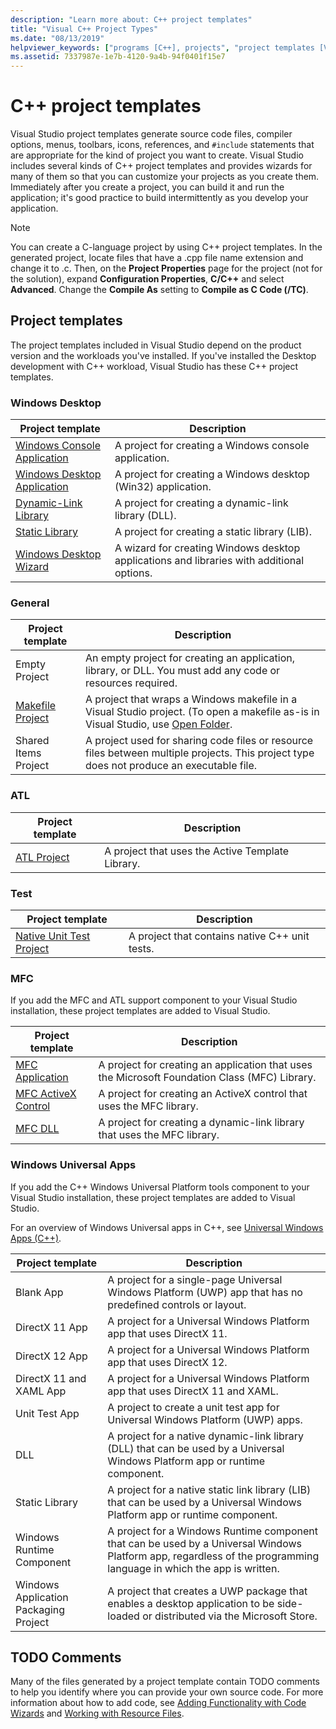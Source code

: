 ```yaml
---
description: "Learn more about: C++ project templates"
title: "Visual C++ Project Types"
ms.date: "08/13/2019"
helpviewer_keywords: ["programs [C++], projects", "project templates [Visual Studio], C++", "TODO comments [C++]", "projects [C++], types", "templates [C++], projects", "applications [C++], projects", "C++ projects, types"]
ms.assetid: 7337987e-1e7b-4120-9a4b-94f0401f15e7
---
```

# C++ project templates

Visual Studio project templates generate source code files, compiler options, menus, toolbars, icons, references, and `#include` statements that are appropriate for the kind of project you want to create. Visual Studio includes several kinds of C++ project templates and provides wizards for many of them so that you can customize your projects as you create them. Immediately after you create a project, you can build it and run the application; it's good practice to build intermittently as you develop your application.

> [!NOTE]
> You can create a C-language project by using C++ project templates. In the generated project, locate files that have a .cpp file name extension and change it to .c. Then, on the **Project Properties** page for the project (not for the solution), expand **Configuration Properties**, **C/C++** and select **Advanced**. Change the **Compile As** setting to **Compile as C Code (/TC)**.

## Project templates

The project templates included in Visual Studio depend on the product version and the workloads you've installed. If you've installed the Desktop development with C++ workload, Visual Studio has these C++ project templates.

### Windows Desktop

|Project template|Description|
|----------------------|-----------------------------|
|[Windows Console Application](../../windows/overview-of-windows-programming-in-cpp.md)|A project for creating a Windows console application.|
|[Windows Desktop Application](../../windows/walkthrough-creating-windows-desktop-applications-cpp.md)|A project for creating a Windows desktop (Win32) application.|
|[Dynamic-Link Library](../walkthrough-creating-and-using-a-dynamic-link-library-cpp.md)|A project for creating a dynamic-link library (DLL).|
|[Static Library](../walkthrough-creating-and-using-a-static-library-cpp.md)|A project for creating a static library (LIB).|
|[Windows Desktop Wizard](../../windows/windows-desktop-wizard.md)|A wizard for creating Windows desktop applications and libraries with additional options.|

### General

|Project template|Description|
|----------------------|-----------------------------|
|Empty Project|An empty project for creating an application, library, or DLL. You must add any code or resources required.|
|[Makefile Project](creating-a-makefile-project.md)|A project that wraps a Windows makefile in a Visual Studio project. (To open a makefile as-is in Visual Studio, use [Open Folder](../open-folder-projects-cpp.md).|
|Shared Items Project|A project used for sharing code files or resource files between multiple projects. This project type does not produce an executable file.|

### ATL

|Project template|Description|
|----------------------|-----------------------------|
|[ATL Project](../../atl/reference/creating-an-atl-project.md)|A project that uses the Active Template Library.|

### Test

|Project template|Description|
|----------------------|-----------------------------|
|[Native Unit Test Project](/visualstudio/test/writing-unit-tests-for-c-cpp-with-the-microsoft-unit-testing-framework-for-cpp)|A project that contains native C++ unit tests.|

### MFC

If you add the MFC and ATL support component to your Visual Studio installation, these project templates are added to Visual Studio.

|Project template|Description|
|----------------------|-----------------------------|
|[MFC Application](../../mfc/reference/creating-an-mfc-application.md)|A project for creating an application that uses the Microsoft Foundation Class (MFC) Library.|
|[MFC ActiveX Control](../../mfc/reference/creating-an-mfc-activex-control.md)|A project for creating an ActiveX control that uses the MFC library.|
|[MFC DLL](../../mfc/reference/creating-an-mfc-dll-project.md)|A project for creating a dynamic-link library that uses the MFC library.|

### Windows Universal Apps

If you add the C++ Windows Universal Platform tools component to your Visual Studio installation, these project templates are added to Visual Studio.

For an overview of Windows Universal apps in C++, see [Universal Windows Apps (C++)](../../cppcx/universal-windows-apps-cpp.md).

|Project template|Description|
|----------------------|-----------------------------|
|Blank App|A project for a single-page Universal Windows Platform (UWP) app that has no predefined controls or layout.|
|DirectX 11 App|A project for a Universal Windows Platform app that uses DirectX 11.|
|DirectX 12 App|A project for a Universal Windows Platform app that uses DirectX 12.|
|DirectX 11 and XAML App|A project for a Universal Windows Platform app that uses DirectX 11 and XAML.|
|Unit Test App|A project to create a unit test app for Universal Windows Platform (UWP) apps.|
|DLL|A project for a native dynamic-link library (DLL) that can be used by a Universal Windows Platform app or runtime component.|
|Static Library|A project for a native static link library (LIB) that can be used by a Universal Windows Platform app or runtime component.|
|Windows Runtime Component|A project for a Windows Runtime component that can be used by a Universal Windows Platform app, regardless of the programming language in which the app is written.|
|Windows Application Packaging Project|A project that creates a UWP package that enables a desktop application to be side-loaded or distributed via the Microsoft Store.|

## TODO Comments

Many of the files generated by a project template contain TODO comments to help you identify where you can provide your own source code. For more information about how to add code, see [Adding Functionality with Code Wizards](../../ide/adding-functionality-with-code-wizards-cpp.md) and [Working with Resource Files](../../windows/working-with-resource-files.md).
